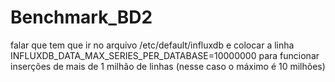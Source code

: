 # Benchmark_BD2



falar que tem que ir no arquivo /etc/default/influxdb e colocar a linha INFLUXDB_DATA_MAX_SERIES_PER_DATABASE=10000000 para funcionar inserções de mais de 1 milhão de linhas (nesse caso o máximo é 10 milhões)
